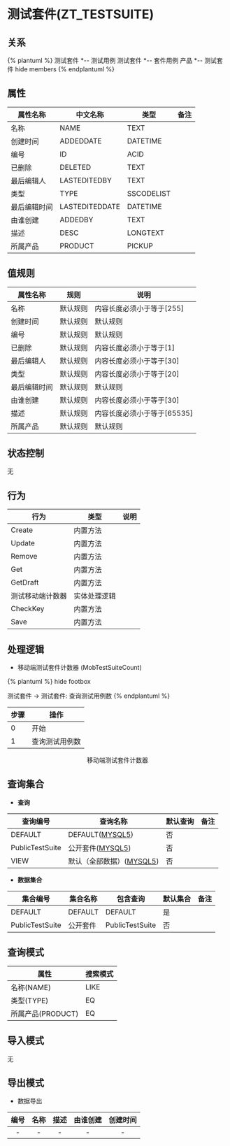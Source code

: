 # 测试套件(ZT_TESTSUITE)

  

## 关系
{% plantuml %}
测试套件 *-- 测试用例 
测试套件 *-- 套件用例 
产品 *-- 测试套件 
hide members
{% endplantuml %}

## 属性

| 属性名称        |    中文名称    | 类型     |  备注  |
| --------   |------------| -----   |  -------- | 
|名称|NAME|TEXT|&nbsp;|
|创建时间|ADDEDDATE|DATETIME|&nbsp;|
|编号|ID|ACID|&nbsp;|
|已删除|DELETED|TEXT|&nbsp;|
|最后编辑人|LASTEDITEDBY|TEXT|&nbsp;|
|类型|TYPE|SSCODELIST|&nbsp;|
|最后编辑时间|LASTEDITEDDATE|DATETIME|&nbsp;|
|由谁创建|ADDEDBY|TEXT|&nbsp;|
|描述|DESC|LONGTEXT|&nbsp;|
|所属产品|PRODUCT|PICKUP|&nbsp;|

## 值规则
| 属性名称    | 规则    |  说明  |
| --------   |------------| ----- | 
|名称|默认规则|内容长度必须小于等于[255]|
|创建时间|默认规则|默认规则|
|编号|默认规则|默认规则|
|已删除|默认规则|内容长度必须小于等于[1]|
|最后编辑人|默认规则|内容长度必须小于等于[30]|
|类型|默认规则|内容长度必须小于等于[20]|
|最后编辑时间|默认规则|默认规则|
|由谁创建|默认规则|内容长度必须小于等于[30]|
|描述|默认规则|内容长度必须小于等于[65535]|
|所属产品|默认规则|默认规则|

## 状态控制

无


## 行为
| 行为    | 类型    |  说明  |
| --------   |------------| ----- | 
|Create|内置方法|&nbsp;|
|Update|内置方法|&nbsp;|
|Remove|内置方法|&nbsp;|
|Get|内置方法|&nbsp;|
|GetDraft|内置方法|&nbsp;|
|测试移动端计数器|实体处理逻辑|&nbsp;|
|CheckKey|内置方法|&nbsp;|
|Save|内置方法|&nbsp;|

## 处理逻辑
* 移动端测试套件计数器 (MobTestSuiteCount)
  
   

{% plantuml %}
hide footbox

测试套件 -> 测试套件: 查询测试用例数
{% endplantuml %}

| 步骤       | 操作        |
| --------   | --------   |
|0|开始 | 
|1|查询测试用例数 |
<center>移动端测试套件计数器</center>

## 查询集合

* **查询**

| 查询编号 | 查询名称       | 默认查询 |   备注|
| --------  | --------   | --------   | ----- |
|DEFAULT|DEFAULT([MYSQL5](../../appendix/query_MYSQL5.md#TestSuite_Default))|否|&nbsp;|
|PublicTestSuite|公开套件([MYSQL5](../../appendix/query_MYSQL5.md#TestSuite_PublicTestSuite))|否|&nbsp;|
|VIEW|默认（全部数据）([MYSQL5](../../appendix/query_MYSQL5.md#TestSuite_View))|否|&nbsp;|

* **数据集合**

| 集合编号 | 集合名称   |  包含查询  | 默认集合 |   备注|
| --------  | --------   | -------- | --------   | ----- |
|DEFAULT|DEFAULT|DEFAULT|是|&nbsp;|
|PublicTestSuite|公开套件|PublicTestSuite|否|&nbsp;|

## 查询模式
| 属性      |    搜索模式     |
| --------   |------------|
|名称(NAME)|LIKE|
|类型(TYPE)|EQ|
|所属产品(PRODUCT)|EQ|

## 导入模式
无


## 导出模式
* 数据导出

|编号|名称|描述|由谁创建|创建时间|
| :------: | :------: | :------: | :------: | :------: |
| - | - | - | - | - |
